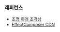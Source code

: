 ### 레퍼런스

- [조명 아래 조각상](https://github.com/mrdoob/three.js/blob/master/examples/webgl_lights_spotlight.html)
- [EffectComposer CDN](https://www.jsdelivr.com/package/npm/three-effectcomposer)

